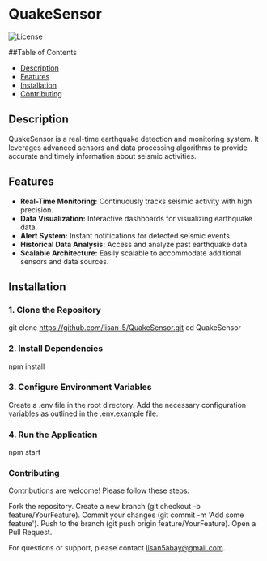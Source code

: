 #   QuakeSensor

![License](https://img.shields.io/badge/License-MIT-blue.svg)


##Table of Contents

- [Description](#description)
- [Features](#features)
- [Installation](#installation)
- [Contributing](#contributing)

## Description

QuakeSensor is a real-time earthquake detection and monitoring system. It leverages advanced sensors and data processing algorithms to provide accurate and timely information about seismic activities.

## Features

- **Real-Time Monitoring:** Continuously tracks seismic activity with high precision.
- **Data Visualization:** Interactive dashboards for visualizing earthquake data.
- **Alert System:** Instant notifications for detected seismic events.
- **Historical Data Analysis:** Access and analyze past earthquake data.
- **Scalable Architecture:** Easily scalable to accommodate additional sensors and data sources.

## Installation

### 1. Clone the Repository

git clone https://github.com/lisan-5/QuakeSensor.git
cd QuakeSensor

### 2. Install Dependencies
npm install

### 3. Configure Environment Variables
Create a .env file in the root directory.
Add the necessary configuration variables as outlined in the .env.example file.

### 4. Run the Application
npm start


### Contributing
Contributions are welcome! Please follow these steps:

Fork the repository.
Create a new branch (git checkout -b feature/YourFeature).
Commit your changes (git commit -m 'Add some feature').
Push to the branch (git push origin feature/YourFeature).
Open a Pull Request.


For questions or support, please contact lisan5abay@gmail.com.
